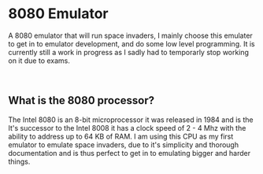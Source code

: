 # 8080 Emulator
 A 8080 emulator that will run space invaders, I mainly choose this emulater to get in to emulator development, and do some low level programming. It is currently still a work in progress as I sadly had to temporarly stop working on it due to exams.
 
<br>

## What is the 8080 processor?

The Intel 8080 is an 8-bit microprocessor it was released in 1984 and is the It's successor to the Intel 8008 it has a clock speed of 2 - 4 Mhz with the ability to address up to 64 KB of RAM. I am using this CPU as my first emulator to emulate space invaders, due to it's simplicity and thorough documentation and is thus perfect to get in to emulating bigger and harder things.


